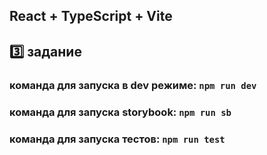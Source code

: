 ## React + TypeScript + Vite

## :three: задание

### команда для запуска в dev режиме: `npm run dev`

### команда для запуска storybook: `npm run sb`

### команда для запуска тестов: `npm run test`
